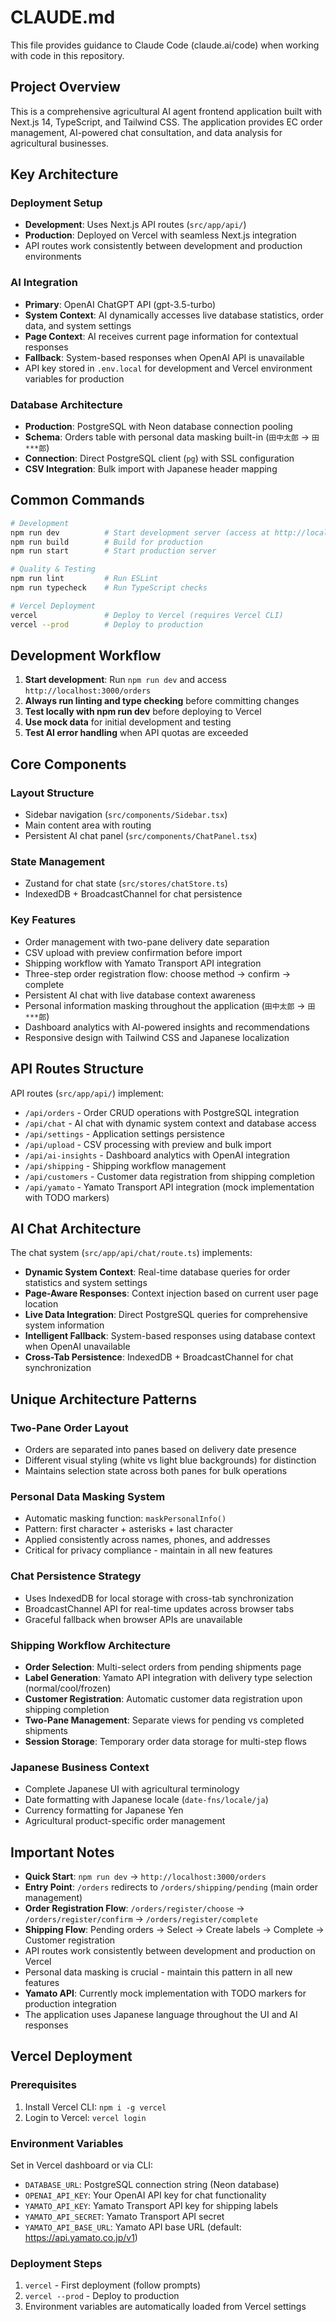 # CLAUDE.md

This file provides guidance to Claude Code (claude.ai/code) when working with code in this repository.

## Project Overview

This is a comprehensive agricultural AI agent frontend application built with Next.js 14, TypeScript, and Tailwind CSS. The application provides EC order management, AI-powered chat consultation, and data analysis for agricultural businesses.

## Key Architecture

### Deployment Setup
- **Development**: Uses Next.js API routes (`src/app/api/`)
- **Production**: Deployed on Vercel with seamless Next.js integration
- API routes work consistently between development and production environments

### AI Integration
- **Primary**: OpenAI ChatGPT API (gpt-3.5-turbo)
- **System Context**: AI dynamically accesses live database statistics, order data, and system settings
- **Page Context**: AI receives current page information for contextual responses
- **Fallback**: System-based responses when OpenAI API is unavailable
- API key stored in `.env.local` for development and Vercel environment variables for production

### Database Architecture
- **Production**: PostgreSQL with Neon database connection pooling
- **Schema**: Orders table with personal data masking built-in (`田中太郎` → `田***郎`)
- **Connection**: Direct PostgreSQL client (`pg`) with SSL configuration
- **CSV Integration**: Bulk import with Japanese header mapping

## Common Commands

```bash
# Development
npm run dev          # Start development server (access at http://localhost:3000/orders)
npm run build        # Build for production
npm run start        # Start production server

# Quality & Testing
npm run lint         # Run ESLint
npm run typecheck    # Run TypeScript checks

# Vercel Deployment
vercel               # Deploy to Vercel (requires Vercel CLI)
vercel --prod        # Deploy to production
```

## Development Workflow

1. **Start development**: Run `npm run dev` and access `http://localhost:3000/orders`
2. **Always run linting and type checking** before committing changes
3. **Test locally with npm run dev** before deploying to Vercel
4. **Use mock data** for initial development and testing
5. **Test AI error handling** when API quotas are exceeded

## Core Components

### Layout Structure
- Sidebar navigation (`src/components/Sidebar.tsx`)
- Main content area with routing
- Persistent AI chat panel (`src/components/ChatPanel.tsx`)

### State Management
- Zustand for chat state (`src/stores/chatStore.ts`)
- IndexedDB + BroadcastChannel for chat persistence

### Key Features
- Order management with two-pane delivery date separation
- CSV upload with preview confirmation before import
- Shipping workflow with Yamato Transport API integration
- Three-step order registration flow: choose method → confirm → complete
- Persistent AI chat with live database context awareness
- Personal information masking throughout the application (`田中太郎` → `田***郎`)
- Dashboard analytics with AI-powered insights and recommendations
- Responsive design with Tailwind CSS and Japanese localization

## API Routes Structure

API routes (`src/app/api/`) implement:
- `/api/orders` - Order CRUD operations with PostgreSQL integration
- `/api/chat` - AI chat with dynamic system context and database access
- `/api/settings` - Application settings persistence
- `/api/upload` - CSV processing with preview and bulk import
- `/api/ai-insights` - Dashboard analytics with OpenAI integration
- `/api/shipping` - Shipping workflow management
- `/api/customers` - Customer data registration from shipping completion
- `/api/yamato` - Yamato Transport API integration (mock implementation with TODO markers)

## AI Chat Architecture

The chat system (`src/app/api/chat/route.ts`) implements:
- **Dynamic System Context**: Real-time database queries for order statistics and system settings
- **Page-Aware Responses**: Context injection based on current user page location
- **Live Data Integration**: Direct PostgreSQL queries for comprehensive system information
- **Intelligent Fallback**: System-based responses using database context when OpenAI unavailable
- **Cross-Tab Persistence**: IndexedDB + BroadcastChannel for chat synchronization

## Unique Architecture Patterns

### Two-Pane Order Layout
- Orders are separated into panes based on delivery date presence
- Different visual styling (white vs light blue backgrounds) for distinction
- Maintains selection state across both panes for bulk operations

### Personal Data Masking System
- Automatic masking function: `maskPersonalInfo()`
- Pattern: first character + asterisks + last character
- Applied consistently across names, phones, and addresses
- Critical for privacy compliance - maintain in all new features

### Chat Persistence Strategy
- Uses IndexedDB for local storage with cross-tab synchronization
- BroadcastChannel API for real-time updates across browser tabs
- Graceful fallback when browser APIs are unavailable

### Shipping Workflow Architecture
- **Order Selection**: Multi-select orders from pending shipments page
- **Label Generation**: Yamato API integration with delivery type selection (normal/cool/frozen)
- **Customer Registration**: Automatic customer data registration upon shipping completion
- **Two-Pane Management**: Separate views for pending vs completed shipments
- **Session Storage**: Temporary order data storage for multi-step flows

### Japanese Business Context
- Complete Japanese UI with agricultural terminology
- Date formatting with Japanese locale (`date-fns/locale/ja`)
- Currency formatting for Japanese Yen
- Agricultural product-specific order management

## Important Notes

- **Quick Start**: `npm run dev` → `http://localhost:3000/orders`
- **Entry Point**: `/orders` redirects to `/orders/shipping/pending` (main order management)
- **Order Registration Flow**: `/orders/register/choose` → `/orders/register/confirm` → `/orders/register/complete`
- **Shipping Flow**: Pending orders → Select → Create labels → Complete → Customer registration
- API routes work consistently between development and production on Vercel
- Personal data masking is crucial - maintain this pattern in all new features
- **Yamato API**: Currently mock implementation with TODO markers for production integration
- The application uses Japanese language throughout the UI and AI responses

## Vercel Deployment

### Prerequisites
1. Install Vercel CLI: `npm i -g vercel`
2. Login to Vercel: `vercel login`

### Environment Variables
Set in Vercel dashboard or via CLI:
- `DATABASE_URL`: PostgreSQL connection string (Neon database)
- `OPENAI_API_KEY`: Your OpenAI API key for chat functionality
- `YAMATO_API_KEY`: Yamato Transport API key for shipping labels
- `YAMATO_API_SECRET`: Yamato Transport API secret
- `YAMATO_API_BASE_URL`: Yamato API base URL (default: https://api.yamato.co.jp/v1)

### Deployment Steps
1. `vercel` - First deployment (follow prompts)
2. `vercel --prod` - Deploy to production
3. Environment variables are automatically loaded from Vercel settings